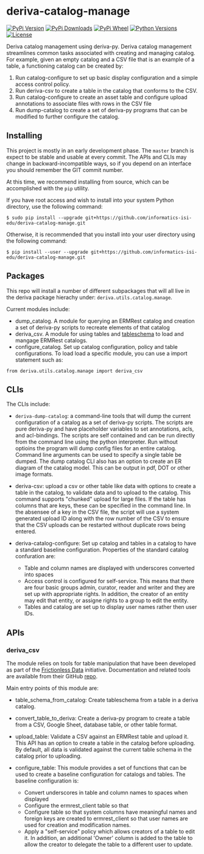 # deriva-catalog-manage
[![PyPi Version](https://img.shields.io/pypi/v/deriva-catalog-manage.svg)](https://pypi.python.org/pypi/deriva-catalog-manage)
[![PyPi Downloads](https://img.shields.io/pypi/dm/deriva-catalog-manage.svg)](https://pypistats.org/packages/deriva-catalog-manage)
[![PyPi Wheel](https://img.shields.io/pypi/wheel/deriva-catalog-manage.svg)](https://pypi.python.org/pypi/deriva-catalog-manage)
[![Python Versions](https://img.shields.io/pypi/pyversions/deriva-catalog-manage.svg)](https://pypi.python.org/pypi/deriva-catalog-manage)
[![License](https://img.shields.io/pypi/l/deriva-catalog-manage.svg)](http://www.apache.org/licenses/LICENSE-2.0)

Deriva catalog management using deriva-py. Deriva catalog management streamlines common tasks associated with creating
and managing catalog.  For example, given an empty catalog and a CSV file that is an example of a table, a functioning
catalog can be created by:

1) Run catalog-configure to set up basic display configuration and a simple access control policy.
2) Run deriva-csv to create a table in the catalog that conforms to the CSV.
3) Run catalog-configure to create an asset table and configure upload annotations to associate files with rows in the
CSV file
4) Run dump-catalog to create a set of deriva-py programs that can be modified to further configure the catalog.

## Installing

This project is mostly in an early development phase. The `master` branch is expect to be stable and usable at every
commit. The APIs and CLIs may change in backward-incompatible ways, so if you depend on an interface you should remember
the GIT commit number.

At this time, we recommend installing from source, which can be accomplished with the `pip` utility.

If you have root access and wish to install into your system Python directory, use the following command:
```
$ sudo pip install --upgrade git+https://github.com/informatics-isi-edu/deriva-catalog-manage.git
```
Otherwise, it is recommended that you install into your user directory using the following command:
```
$ pip install --user --upgrade git+https://github.com/informatics-isi-edu/deriva-catalog-manage.git
```

## Packages

This repo will install a number of different subpackages that will all live in the deriva package hierachy under: 
`deriva.utils.catalog.manage`.  

Current modules include:
- dump_catalog. A module for querying an ERMRest catalog and creation a set of deriva-py scripts to recreate elements of that catalog
- deriva_csv. A module for using tables and [tableschema](https://frictionlessdata.io/specs/table-schema/) to load and mangage ERMRest catalogs. 
- configure_catalog. Set up catalog configuration, policy and table configurations.
To load load a specific module, you can use a import statement such as:
```
from deriva.utils.catalog.manage import deriva_csv
```



## CLIs

The CLIs include:
- `deriva-dump-catalog`: a command-line tools that will dump the current configuration of a catalog as a set of deriva-py scripts. The scripts are pure deriva-py and have placeholder variables to set annotations, acls, and acl-bindings.  The scripts are self contained and can be run directly from the command line using the python interpreter. Run without optioins the program will dump config files for an entire catalog.  Command line arguments can be used to specify a single table be dumped.  The dump catalog CLI also has an option to create an ER diagram of the catalog model.  This can be output in pdf, DOT or other image formats.

- deriva-csv: upload a csv or other table like data with options to create a table in the catalog, to validate data and to upload to the catalog.  This command supports "chunked" upload for large files. If the table has columns that are keys, these can be specified in the command line.  In the absensee of a key in the CSV file, the script will use a system generated upload ID along with the row number of the CSV to ensure that the CSV uploads can be restarted without duplicate rows being entered.

- deriva-catalog-configure: Set up catalog and tables in a catalog to have a standard baseline configuration.  Properties of the standard catalog confuration are:
   - Table and column names are displayed with underscores converted into spaces
   - Access control is configured for self-service. This means that there are four basic groups admin, curator, reader and writer and they are set up with appropriate rights. In addition, the creator of an entity may edit that entity, or assigne rights to a group to edit the entity.
   - Tables and catalog are set up to display user names rather then user IDs.
   
## APIs

### deriva_csv

The module relies on tools for table manipulation that have been developed as part of the [Frictionless Data](https://frictionlessdata.io) initiative.  Documentation and related tools are available from their GitHub [repo](https://github.com/frictionlessdata).

Main entry points of this module are:

- table_schema_from_catalog: Create tableschema from a table in a deriva catalog.
- convert_table_to_deriva: Create a deriva-py program to create a table from a CSV, Google Sheet, database table, or other table format.
- upload_table: Validate a CSV against an ERMRest table and upload it. This API has an option to create a table in the catalog before uploading. By default, all data is validated against the current table schema in the catalog prior to uploading.

- configure_table: This module provides a set of functions that can be used to create a baseline configuration for catalogs and tables.  The baseline configuration is:
    * Convert underscores in table and column names to spaces when displayed
    * Configure the ermrest_client table so that 
    * Configure table so that system columns have meaningful names and foreign keys are created to ermrest_client so that user names are used for creation and modification names.
    * Apply a "self-service" policy which allows creators of a table to edit it.  In addition, an additional 'Owner' column is added to the table to allow the creator to delegate the table to a different user to update.
    




 

